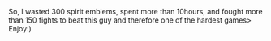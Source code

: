 So, I wasted 300 spirit emblems, spent more than 10hours, and fought more than 150 fights to beat this guy and therefore one of the hardest games> Enjoy:)